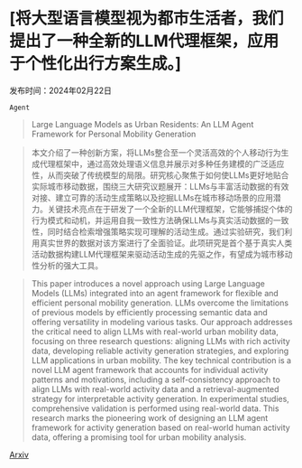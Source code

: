 # [将大型语言模型视为都市生活者，我们提出了一种全新的LLM代理框架，应用于个性化出行方案生成。]

发布时间：2024年02月22日

`Agent`

> Large Language Models as Urban Residents: An LLM Agent Framework for Personal Mobility Generation

> 本文介绍了一种创新方案，将LLMs整合至一个灵活高效的个人移动行为生成代理框架中，通过高效处理语义信息并展示对多种任务建模的广泛适应性，从而突破了传统模型的局限。研究核心聚焦于如何使LLMs更好地贴合实际城市移动数据，围绕三大研究议题展开：LLMs与丰富活动数据的有效对接、建立可靠的活动生成策略以及挖掘LLMs在城市移动场景的应用潜力。关键技术亮点在于研发了一个全新的LLM代理框架，它能够捕捉个体的行为模式和动机，并运用自我一致性方法确保LLMs与真实活动数据的一致性，同时结合检索增强策略实现可理解的活动生成。通过实验研究，我们利用真实世界的数据对该方案进行了全面验证。此项研究是首个基于真实人类活动数据构建LLM代理框架来驱动活动生成的先驱之作，有望成为城市移动性分析的强大工具。

> This paper introduces a novel approach using Large Language Models (LLMs) integrated into an agent framework for flexible and efficient personal mobility generation. LLMs overcome the limitations of previous models by efficiently processing semantic data and offering versatility in modeling various tasks. Our approach addresses the critical need to align LLMs with real-world urban mobility data, focusing on three research questions: aligning LLMs with rich activity data, developing reliable activity generation strategies, and exploring LLM applications in urban mobility. The key technical contribution is a novel LLM agent framework that accounts for individual activity patterns and motivations, including a self-consistency approach to align LLMs with real-world activity data and a retrieval-augmented strategy for interpretable activity generation. In experimental studies, comprehensive validation is performed using real-world data. This research marks the pioneering work of designing an LLM agent framework for activity generation based on real-world human activity data, offering a promising tool for urban mobility analysis.

[Arxiv](https://arxiv.org/abs/2402.14744)